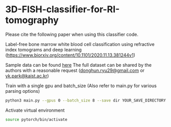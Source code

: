 # 3D-FISH-classifier-for-RI-tomography

Please cite the following paper when using this classifier code. 

Label-free bone marrow white blood cell classification using refractive index tomograms and deep learning
(https://www.biorxiv.org/content/10.1101/2020.11.13.381244v1)


Sample data can be found [here](https://drive.google.com/drive/folders/1DvD2xswLcMnz2Abn5tpnggzyMfux4Vuy?usp=sharing)
The full dataset can be shared by the authors with a reasonable request (donghun.ryu29@gmail.com or yk.park@kaist.ac.kr)


Train with a single gpu and batch_size (Also refer to main.py for various parsing options) 

```sh
python3 main.py --gpus 0 --batch_size 8 --save dir YOUR_SAVE_DIRECTORY
```

Activate virtual environment 

```sh
source pytorch/bin/activate
```
